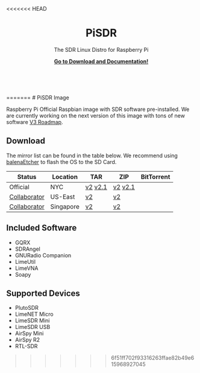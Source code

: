 <<<<<<< HEAD

<p align="center">
    <h1 align="center">PiSDR</h1>
    <p align="center">The SDR Linux Distro for Raspberry Pi</p>
    <p align="center"><strong><a href="https://pisdr.luigifreitas.me/index">Go to Download and Documentation!</a></strong></p>
    <br><br><br>
</p>
=======
# PiSDR Image

Raspberry Pi Official Raspbian image with SDR software pre-installed. We are currently working on the next version of this image with tons of new software [V3 Roadmap](https://www.notion.so/45658772e4f341d1b7fe221e1f9cc928?v=cb02cbcdf91d414e8c3eb4e6ea8bb16a). 

## Download
The mirror list can be found in the table below. We recommend using [balenaEtcher](https://www.balena.io/etcher) to flash the OS to the SD Card.

| Status | Location | TAR | ZIP | BitTorrent | 
|--------|-----|-----|-----|------------|
| Official | NYC | [v2](https://rosetta.luigifreitas.me/public/pisdr/v2.0/pisdr_v2.tar.xz) [v2.1](https://rosetta.luigifreitas.me/public/pisdr/v2.1/pisdr_v2.1.tar.xz) | [v2](https://rosetta.luigifreitas.me/public/pisdr/v2.0/pisdr_v2.fixed.zip) [v2.1](https://rosetta.luigifreitas.me/public/pisdr/v2.1/pisdr_v2.1.zip) | | 
| [Collaborator](https://twitter.com/w4www_brian/status/1111335136929464320) | US-East | [v2](http://w4www.s3-us-east-2.amazonaws.com/pu4spy-pisdr/v2.0/pisdr_v2.tar.xz) | [v2](http://w4www.s3-us-east-2.amazonaws.com/pu4spy-pisdr/v2.0/pisdr_v2.fixed.zip) | |
| [Collaborator](https://twitter.com/sam210723/status/1131846681916370945) | Singapore | [v2](https://vksdr.sgp1.digitaloceanspaces.com/PiSDR/pisdr_v2.tar.xz) | [v2](https://vksdr.sgp1.digitaloceanspaces.com/PiSDR/pisdr_v2.fixed.zip) | |

## Included Software
- GQRX
- SDRAngel
- GNURadio Companion
- LimeUtil
- LimeVNA
- Soapy

## Supported Devices
- PlutoSDR
- LimeNET Micro
- LimeSDR Mini
- LimeSDR USB
- AirSpy Mini
- AirSpy R2
- RTL-SDR
>>>>>>> 6f51ff702f93316263ffae82b49e615968927045

